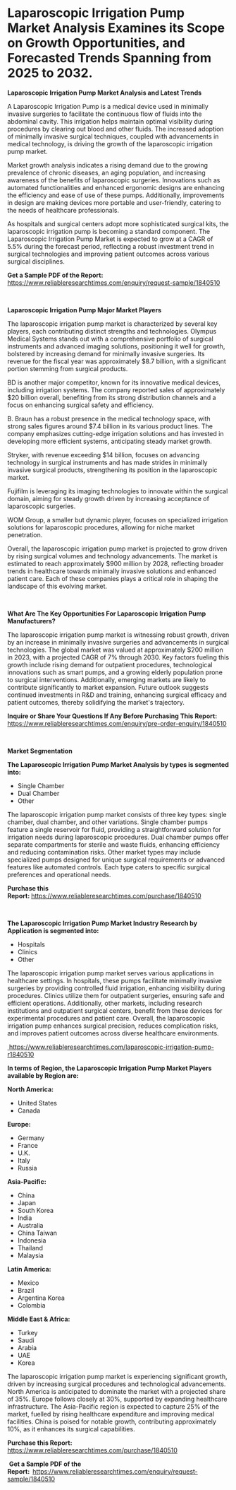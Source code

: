 <p><h1>Laparoscopic Irrigation Pump Market Analysis Examines its Scope on Growth Opportunities, and Forecasted Trends Spanning from 2025 to 2032.</h1></p><p><strong>Laparoscopic Irrigation Pump Market Analysis and Latest Trends</strong></p>
<p><p>A Laparoscopic Irrigation Pump is a medical device used in minimally invasive surgeries to facilitate the continuous flow of fluids into the abdominal cavity. This irrigation helps maintain optimal visibility during procedures by clearing out blood and other fluids. The increased adoption of minimally invasive surgical techniques, coupled with advancements in medical technology, is driving the growth of the laparoscopic irrigation pump market.</p><p>Market growth analysis indicates a rising demand due to the growing prevalence of chronic diseases, an aging population, and increasing awareness of the benefits of laparoscopic surgeries. Innovations such as automated functionalities and enhanced ergonomic designs are enhancing the efficiency and ease of use of these pumps. Additionally, improvements in design are making devices more portable and user-friendly, catering to the needs of healthcare professionals.</p><p>As hospitals and surgical centers adopt more sophisticated surgical kits, the laparoscopic irrigation pump is becoming a standard component. The Laparoscopic Irrigation Pump Market is expected to grow at a CAGR of 5.5% during the forecast period, reflecting a robust investment trend in surgical technologies and improving patient outcomes across various surgical disciplines.</p></p>
<p><strong>Get a Sample PDF of the Report:&nbsp;</strong> <a href="https://www.reliableresearchtimes.com/enquiry/request-sample/1840510?utm_campaign=3581&utm_medium=2&utm_source=Github&utm_content=ia&utm_term=13042025&utm_id=laparoscopic-irrigation-pump">https://www.reliableresearchtimes.com/enquiry/request-sample/1840510</a></p>
<p>&nbsp;</p>
<p><strong>Laparoscopic Irrigation Pump Major Market Players</strong></p>
<p><p>The laparoscopic irrigation pump market is characterized by several key players, each contributing distinct strengths and technologies. Olympus Medical Systems stands out with a comprehensive portfolio of surgical instruments and advanced imaging solutions, positioning it well for growth, bolstered by increasing demand for minimally invasive surgeries. Its revenue for the fiscal year was approximately $8.7 billion, with a significant portion stemming from surgical products.</p><p>BD is another major competitor, known for its innovative medical devices, including irrigation systems. The company reported sales of approximately $20 billion overall, benefiting from its strong distribution channels and a focus on enhancing surgical safety and efficiency.</p><p>B. Braun has a robust presence in the medical technology space, with strong sales figures around $7.4 billion in its various product lines. The company emphasizes cutting-edge irrigation solutions and has invested in developing more efficient systems, anticipating steady market growth.</p><p>Stryker, with revenue exceeding $14 billion, focuses on advancing technology in surgical instruments and has made strides in minimally invasive surgical products, strengthening its position in the laparoscopic market.</p><p>Fujifilm is leveraging its imaging technologies to innovate within the surgical domain, aiming for steady growth driven by increasing acceptance of laparoscopic surgeries.</p><p>WOM Group, a smaller but dynamic player, focuses on specialized irrigation solutions for laparoscopic procedures, allowing for niche market penetration.</p><p>Overall, the laparoscopic irrigation pump market is projected to grow driven by rising surgical volumes and technology advancements. The market is estimated to reach approximately $900 million by 2028, reflecting broader trends in healthcare towards minimally invasive solutions and enhanced patient care. Each of these companies plays a critical role in shaping the landscape of this evolving market.</p></p>
<p>&nbsp;</p>
<p><strong>What Are The Key Opportunities For Laparoscopic Irrigation Pump Manufacturers?</strong></p>
<p><p>The laparoscopic irrigation pump market is witnessing robust growth, driven by an increase in minimally invasive surgeries and advancements in surgical technologies. The global market was valued at approximately $200 million in 2023, with a projected CAGR of 7% through 2030. Key factors fueling this growth include rising demand for outpatient procedures, technological innovations such as smart pumps, and a growing elderly population prone to surgical interventions. Additionally, emerging markets are likely to contribute significantly to market expansion. Future outlook suggests continued investments in R&D and training, enhancing surgical efficacy and patient outcomes, thereby solidifying the market's trajectory.</p></p>
<p><strong>Inquire or Share Your Questions If Any Before Purchasing This Report:</strong> <a href="https://www.reliableresearchtimes.com/enquiry/pre-order-enquiry/1840510?utm_campaign=3581&utm_medium=2&utm_source=Github&utm_content=ia&utm_term=13042025&utm_id=laparoscopic-irrigation-pump">https://www.reliableresearchtimes.com/enquiry/pre-order-enquiry/1840510</a></p>
<p>&nbsp;</p>
<p><strong>Market Segmentation</strong></p>
<p><strong>The Laparoscopic Irrigation Pump Market Analysis by types is segmented into:</strong></p>
<p><ul><li>Single Chamber</li><li>Dual Chamber</li><li>Other</li></ul></p>
<p><p>The laparoscopic irrigation pump market consists of three key types: single chamber, dual chamber, and other variations. Single chamber pumps feature a single reservoir for fluid, providing a straightforward solution for irrigation needs during laparoscopic procedures. Dual chamber pumps offer separate compartments for sterile and waste fluids, enhancing efficiency and reducing contamination risks. Other market types may include specialized pumps designed for unique surgical requirements or advanced features like automated controls. Each type caters to specific surgical preferences and operational needs.</p></p>
<p><strong>Purchase this Report:&nbsp;</strong><a href="https://www.reliableresearchtimes.com/purchase/1840510?utm_campaign=3581&utm_medium=2&utm_source=Github&utm_content=ia&utm_term=13042025&utm_id=laparoscopic-irrigation-pump">https://www.reliableresearchtimes.com/purchase/1840510</a></p>
<p>&nbsp;</p>
<p><strong>The Laparoscopic Irrigation Pump Market Industry Research by Application is segmented into:</strong></p>
<p><ul><li>Hospitals</li><li>Clinics</li><li>Other</li></ul></p>
<p><p>The laparoscopic irrigation pump market serves various applications in healthcare settings. In hospitals, these pumps facilitate minimally invasive surgeries by providing controlled fluid irrigation, enhancing visibility during procedures. Clinics utilize them for outpatient surgeries, ensuring safe and efficient operations. Additionally, other markets, including research institutions and outpatient surgical centers, benefit from these devices for experimental procedures and patient care. Overall, the laparoscopic irrigation pump enhances surgical precision, reduces complication risks, and improves patient outcomes across diverse healthcare environments.</p></p>
<p><a href="https://www.reliableresearchtimes.com/laparoscopic-irrigation-pump-r1840510?utm_campaign=3581&utm_medium=2&utm_source=Github&utm_content=ia&utm_term=13042025&utm_id=laparoscopic-irrigation-pump">&nbsp;https://www.reliableresearchtimes.com/laparoscopic-irrigation-pump-r1840510</a></p>
<p><strong>In terms of Region, the Laparoscopic Irrigation Pump Market Players available by Region are:</strong></p>
<p>
    <p> <strong> North America: </strong>
        <ul>
            <li>United States</li>
            <li>Canada</li>
        </ul>
        </p> 
    <p> <strong> Europe: </strong>
        <ul>
            <li>Germany</li>
            <li>France</li>
            <li>U.K.</li>
            <li>Italy</li>
            <li>Russia</li>
        </ul>
        </p> 
    <p> <strong> Asia-Pacific: </strong>
        <ul>
            <li>China</li>
            <li>Japan</li>
            <li>South Korea</li>
            <li>India</li>
            <li>Australia</li>
            <li>China Taiwan</li>
            <li>Indonesia</li>
            <li>Thailand</li>
            <li>Malaysia</li>
        </ul>
        </p> 
    <p> <strong> Latin America: </strong>
        <ul>
            <li>Mexico</li>
            <li>Brazil</li>
            <li>Argentina Korea</li>
            <li>Colombia</li>
        </ul>
        </p> 
    <p> <strong> Middle East & Africa: </strong>
        <ul>
            <li>Turkey</li>
            <li>Saudi</li>
            <li>Arabia</li>
            <li>UAE</li>
            <li>Korea</li>
        </ul>
    </p>
    </p>
<p><p>The laparoscopic irrigation pump market is experiencing significant growth, driven by increasing surgical procedures and technological advancements. North America is anticipated to dominate the market with a projected share of 35%. Europe follows closely at 30%, supported by expanding healthcare infrastructure. The Asia-Pacific region is expected to capture 25% of the market, fuelled by rising healthcare expenditure and improving medical facilities. China is poised for notable growth, contributing approximately 10%, as it enhances its surgical capabilities.</p></p>
<p><strong>Purchase this Report: </strong><a href="https://www.reliableresearchtimes.com/purchase/1840510?utm_campaign=3581&utm_medium=2&utm_source=Github&utm_content=ia&utm_term=13042025&utm_id=laparoscopic-irrigation-pump">https://www.reliableresearchtimes.com/purchase/1840510</a></p>
<p>&nbsp;<strong>Get a Sample PDF of the Report:&nbsp;&nbsp;</strong><a href="https://www.reliableresearchtimes.com/enquiry/request-sample/1840510?utm_campaign=3581&utm_medium=2&utm_source=Github&utm_content=ia&utm_term=13042025&utm_id=laparoscopic-irrigation-pump">https://www.reliableresearchtimes.com/enquiry/request-sample/1840510</a></p>
<p><strong></strong></p>
<p><p></p><p></p><p></p></p>